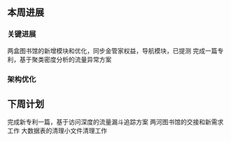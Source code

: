 ## 本周进展
### 关键进展
两盒图书馆的新增模块和优化，同步金管家权益，导航模块，已提测
完成一篇专利，基于聚类密度分析的流量异常方案
### 架构优化
## 下周计划
完成新专利一篇，基于访问深度的流量漏斗追踪方案
两河图书馆的交接和新需求工作
大数据表的清理小文件清理工作